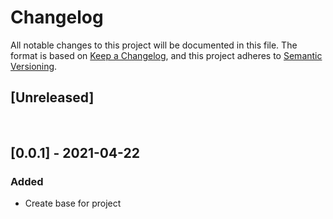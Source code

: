 # Changelog

All notable changes to this project will be documented in this file. ​ The
format is based on [Keep a Changelog](https://keepachangelog.com/en/1.0.0/), and
this project adheres to
[Semantic Versioning](https://semver.org/spec/v2.0.0.html). ​

## [Unreleased]

​

## [0.0.1] - 2021-04-22

### Added

- Create base for project
